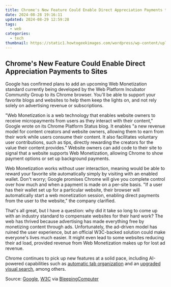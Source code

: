 ```yaml
---
title: Chrome's New Feature Could Enable Direct Appreciation Payments to Sites
date: 2024-08-28 19:16:11
updated: 2024-08-29 12:59:28
tags:
  - web
categories:
  - tech
thumbnail: https://static1.howtogeekimages.com/wordpress/wp-content/uploads/2024/01/google-chrome-hero.jpg
---
```


## Chrome's New Feature Could Enable Direct Appreciation Payments to Sites

Google has confirmed plans to add an upcoming Web Monetization standard currently being developed by the Web Platform Incubator Community Group to its Chrome browser. You'll be able to support your favorite blogs and websites to help them keep the lights on, and not rely solely on advertising revenue or subscriptions.

 "Web Monetization is a web technology that enables website owners to receive micropayments from users as they interact with their content," Google wrote on its Chrome Platform Status blog. It enables "a new revenue model for content creators and website owners, allowing them to earn from their work while users consume their content. It also facilitates voluntary user contributions, such as tips, directly rewarding the creators for the value their content provides." Website owners can add code to their site to signal that a website supports Web Monetization, allowing Chrome to show payment options or set up background payments.

 Web Monetization works without user interaction, meaning would be able to reward your favorite site automatically simply by visiting with an enabled wallet. Don't worry; Google promises Chrome will give you complete control over how much and when a payment is made on a per-site basis. "If a user has their wallet set up for a particular website, their browser will automatically start a web monetization session, enabling direct payments from the user to the website," the company clarified.

 That's all great, but I have a question: why did it take so long to come up with an industry standard to compensate websites for their hard work? The web has thrived because advertising has made everything free by monetizing content through ads. Unfortunately, the ad-driven model has ruined the user experience, but an official W3C-backed solution could make everyone's lives much easier. It might even lead to some websites reducing their ad load, provided revenue from Web Monetization makes up for lost ad revenue.

 Chrome continues to pick up new features at a solid pace, including AI-powered capabilities such as [automatic tab organization](https://facebook-video-share.techidaily.com/updated-how-to-embed-a-youtube-video-in-powerpoint/) and an [upgraded visual search](https://media-tips.techidaily.com/quick-and-effective-techniques-for-converting-video-output-vob-to-movie-file-mov-web-based-and-standalone-solutions/), among others.

 Source: [Google](https://chromestatus.com/feature/4917148755689472), [W3C](https://webmonetization.org/specification) via [BleepingComputer](https://www.bleepingcomputer.com/news/google/google-chrome-will-let-you-send-money-to-your-favourite-website/)

<ins class="adsbygoogle"
     style="display:block"
     data-ad-format="autorelaxed"
     data-ad-client="ca-pub-7571918770474297"
     data-ad-slot="1223367746"></ins>



<ins class="adsbygoogle"
     style="display:block"
     data-ad-client="ca-pub-7571918770474297"
     data-ad-slot="8358498916"
     data-ad-format="auto"
     data-full-width-responsive="true"></ins>
